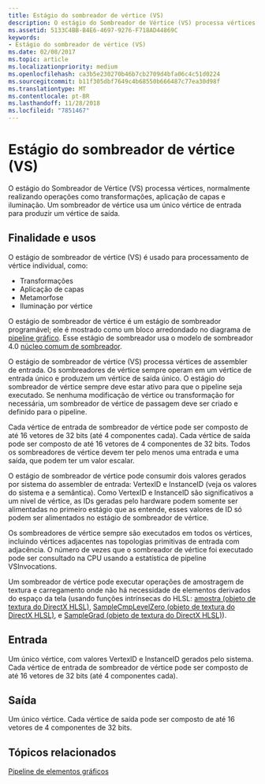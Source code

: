 ```yaml
---
title: Estágio do sombreador de vértice (VS)
description: O estágio do Sombreador de Vértice (VS) processa vértices, normalmente realizando operações como transformações, aplicação de capas e iluminação. Um sombreador de vértice usa um único vértice de entrada para produzir um vértice de saída.
ms.assetid: 5133C4BB-B4E6-4697-9276-F718AD44869C
keywords:
- Estágio do sombreador de vértice (VS)
ms.date: 02/08/2017
ms.topic: article
ms.localizationpriority: medium
ms.openlocfilehash: ca3b5e230270b46b7cb2709d4bfa06c4c51d0224
ms.sourcegitcommit: b11f305dbf7649c4b68550b666487c77ea30d98f
ms.translationtype: MT
ms.contentlocale: pt-BR
ms.lasthandoff: 11/28/2018
ms.locfileid: "7851467"
---
```

# <a name="vertex-shader-vs-stage"></a>Estágio do sombreador de vértice (VS)


O estágio do Sombreador de Vértice (VS) processa vértices, normalmente realizando operações como transformações, aplicação de capas e iluminação. Um sombreador de vértice usa um único vértice de entrada para produzir um vértice de saída.

## <a name="span-idpurposeandusesspanspan-idpurposeandusesspanspan-idpurposeandusesspanpurpose-and-uses"></a><span id="Purpose_and_uses"></span><span id="purpose_and_uses"></span><span id="PURPOSE_AND_USES"></span>Finalidade e usos


O estágio de sombreador de vértice (VS) é usado para processamento de vértice individual, como:

-   Transformações
-   Aplicação de capas
-   Metamorfose
-   Iluminação por vértice

O estágio de sombreador de vértice é um estágio de sombreador programável; ele é mostrado como um bloco arredondado no diagrama de [pipeline gráfico](graphics-pipeline.md). Esse estágio de sombreador usa o modelo de sombreador 4.0 [núcleo comum de sombreador](https://msdn.microsoft.com/library/windows/desktop/bb509580).

O estágio de sombreador de vértice (VS) processa vértices de assembler de entrada. Os sombreadores de vértice sempre operam em um vértice de entrada único e produzem um vértice de saída único. O estágio do sombreador de vértice sempre deve estar ativo para que o pipeline seja executado. Se nenhuma modificação de vértice ou transformação for necessária, um sombreador de vértice de passagem deve ser criado e definido para o pipeline.

Cada vértice de entrada de sombreador de vértice pode ser composto de até 16 vetores de 32 bits (até 4 componentes cada). Cada vértice de saída pode ser composto de até 16 vetores de 4 componentes de 32 bits. Todos os sombreadores de vértice devem ter pelo menos uma entrada e uma saída, que podem ter um valor escalar.

O estágio de sombreador de vértice pode consumir dois valores gerados por sistema do assembler de entrada: VertexID e InstanceID (veja os valores do sistema e a semântica). Como VertexID e InstanceID são significativos a um nível de vértice, as IDs geradas pelo hardware podem somente ser alimentadas no primeiro estágio que as entende, esses valores de ID só podem ser alimentados no estágio de sombreador de vértice.

Os sombreadores de vértice sempre são executados em todos os vértices, incluindo vértices adjacentes nas topologias primitivas de entrada com adjacência. O número de vezes que o sombreador de vértice foi executado pode ser consultado na CPU usando a estatística de pipeline VSInvocations.

Um sombreador de vértice pode executar operações de amostragem de textura e carregamento onde não há necessidade de elementos derivados do espaço da tela (usando funções intrínsecas do HLSL: [amostra (objeto de textura do DirectX HLSL)](https://msdn.microsoft.com/library/windows/desktop/bb509695), [SampleCmpLevelZero (objeto de textura do DirectX HLSL)](https://msdn.microsoft.com/library/windows/desktop/bb509697), e [SampleGrad (objeto de textura do DirectX HLSL)](https://msdn.microsoft.com/library/windows/desktop/bb509698)).

## <a name="span-idinputspanspan-idinputspanspan-idinputspaninput"></a><span id="Input"></span><span id="input"></span><span id="INPUT"></span>Entrada


Um único vértice, com valores VertexID e InstanceID gerados pelo sistema. Cada vértice de entrada de sombreador de vértice pode ser composto de até 16 vetores de 32 bits (até 4 componentes cada).

## <a name="span-idoutputspanspan-idoutputspanspan-idoutputspanoutput"></a><span id="Output"></span><span id="output"></span><span id="OUTPUT"></span>Saída


Um único vértice. Cada vértice de saída pode ser composto de até 16 vetores de 4 componentes de 32 bits.

## <a name="span-idrelated-topicsspanrelated-topics"></a><span id="related-topics"></span>Tópicos relacionados


[Pipeline de elementos gráficos](graphics-pipeline.md)

 

 





